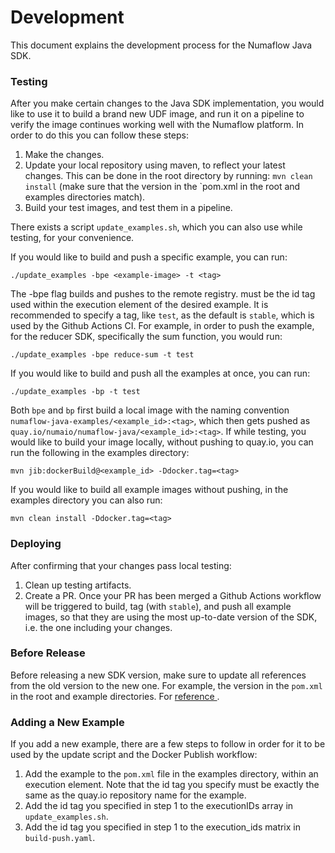 # Development

This document explains the development process for the Numaflow Java SDK.

### Testing

After you make certain changes to the Java SDK implementation, you would like to use it to build a 
brand new UDF image, and run it on a pipeline to verify the image continues working well with the Numaflow platform.
In order to do this you can follow these steps:

1. Make the changes.
2. Update your local repository using maven, to reflect your latest changes. This can be done in the root
directory by running: `mvn clean install` (make sure that the version in the `pom.xml in the root and examples
directories match).
3. Build your test images, and test them in a pipeline.

There exists a script `update_examples.sh`, which you can also use while testing, for your convenience.

If you would like to build and push a specific example, you can run:

```shell
./update_examples -bpe <example-image> -t <tag>
 ```
The -bpe flag builds and pushes to the remote registry. <example-image> must be
the id tag used within the execution element of the desired example. It is recommended to specify a tag,
like `test`, as the default is `stable`, which is used by the Github Actions CI. For example, in order to push
the example, for the reducer SDK, specifically the sum function, you would run:
```shell
./update_examples -bpe reduce-sum -t test
```
If you would like to build and push all the examples at once, you can run:
```shell
./update_examples -bp -t test
```
Both `bpe` and `bp` first build a local image with the naming convention 
`numaflow-java-examples/<example_id>:<tag>`, which then gets pushed as 
`quay.io/numaio/numaflow-java/<example_id>:<tag>`. If while testing, you would like 
to build your image locally, without pushing to quay.io, you can run the following in the 
examples directory:

```shell
mvn jib:dockerBuild@<example_id> -Ddocker.tag=<tag>
```

If you would like to build all example images without pushing, in the examples directory you can also run:
```shell
mvn clean install -Ddocker.tag=<tag>
```

### Deploying

After confirming that your changes pass local testing:

1. Clean up testing artifacts.
2. Create a PR. Once your PR has been merged a Github Actions workflow will be triggered to build, tag (with `stable`), and push
all example images, so that they are using the most up-to-date version of the SDK, i.e. the one including your 
changes.

### Before Release

Before releasing a new SDK version, make sure to update all references from the old version to the new one.
For example, the version in the `pom.xml` in the root and example directories. For [reference
](https://github.com/numaproj/numaflow-java/pull/89/files#diff-9c5fb3d1b7e3b0f54bc5c4182965c4fe1f9023d449017cece3005d3f90e8e4d8).

### Adding a New Example

If you add a new example, there are a few steps to follow in order for it to be used by the update script and the Docker
Publish workflow:

1. Add the example to the `pom.xml` file in the examples directory, within an execution element. Note that the
id tag you specify must be exactly the same as the quay.io repository name for the example. 
2. Add the id tag you specified in step 1 to the executionIDs array in `update_examples.sh`.
3. Add the id tag you specified in step 1 to the execution_ids matrix in `build-push.yaml`.
